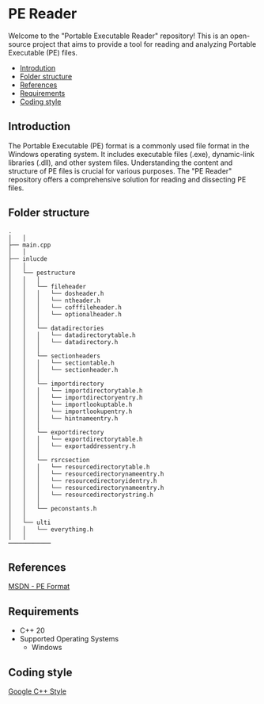 # PE Reader

Welcome to the "Portable Executable Reader" repository! This is an open-source project that aims to provide a tool for reading and analyzing Portable Executable (PE) files.

- [Introdution](#introduction)
- [Folder structure](#folder-structure)
- [References](#references)
- [Requirements](#requirements)
- [Coding style](#coding-style)

Introduction
----------------
The Portable Executable (PE) format is a commonly used file format in the Windows operating system. It includes executable files (.exe), dynamic-link libraries (.dll), and other system files. Understanding the content and structure of PE files is crucial for various purposes. The "PE Reader" repository offers a comprehensive solution for reading and dissecting PE files.

Folder structure
----------------
```
.
│   │
├── main.cpp
│   │
├── inlucde
│   │
│   └── pestructure
│   │   │ 
│   │   └── fileheader
│   │   │   └── dosheader.h
│   │   │   └── ntheader.h
│   │   │   └── cofffileheader.h
│   │   │   └── optionalheader.h
│   │   │ 
│   │   └── datadirectories
│   │   │   └── datadirectorytable.h
│   │   │   └── datadirectory.h
│   │   │ 
│   │   └── sectionheaders
│   │   │   └── sectiontable.h
│   │   │   └── sectionheader.h
│   │   │ 
│   │   └── importdirectory
│   │   │   └── importdirectorytable.h
│   │   │   └── importdirectoryentry.h
│   │   │   └── importlookuptable.h
│   │   │   └── importlookupentry.h
│   │   │   └── hintnameentry.h
│   │   │ 
│   │   └── exportdirectory
│   │   │   └── exportdirectorytable.h
│   │   │   └── exportaddressentry.h
│   │   │ 
│   │   └── rsrcsection
│   │   │   └── resourcedirectorytable.h
│   │   │   └── resourcedirectorynameentry.h
│   │   │   └── resourcedirectoryidentry.h
│   │   │   └── resourcedirectorynameentry.h
│   │   │   └── resourcedirectorystring.h
│   │   │ 
│   │   └── peconstants.h
│   │
│   └── ulti
│   │   └── everything.h
│   │
────────────	
```

References
----------------
[MSDN - PE Format](https://learn.microsoft.com/en-us/windows/win32/debug/pe-format)

Requirements
---
* C++ 20
* Supported Operating Systems
  * Windows

Coding style
------------
[Google C++ Style](https://google.github.io/styleguide/cppguide.html)
